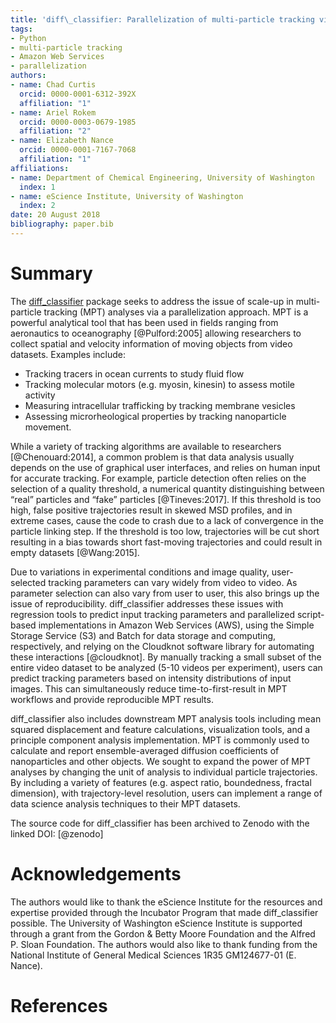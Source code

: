 ```yaml
---
title: 'diff\_classifier: Parallelization of multi-particle tracking video analyses'
tags:
- Python
- multi-particle tracking
- Amazon Web Services
- parallelization
authors:
- name: Chad Curtis
  orcid: 0000-0001-6312-392X
  affiliation: "1"
- name: Ariel Rokem
  orcid: 0000-0003-0679-1985
  affiliation: "2"
- name: Elizabeth Nance
  orcid: 0000-0001-7167-7068
  affiliation: "1"
affiliations:
- name: Department of Chemical Engineering, University of Washington
  index: 1
- name: eScience Institute, University of Washington
  index: 2
date: 20 August 2018
bibliography: paper.bib
---
```


# Summary

The [diff\_classifier](https://github.com/ccurtis7/diff\_classifier) package seeks
to address the issue of scale-up in multi-particle tracking (MPT) analyses via a
parallelization approach. MPT is a powerful analytical tool that has been used
in fields ranging from aeronautics to oceanography [@Pulford:2005] allowing
researchers to collect spatial and velocity information of moving objects from
video datasets. Examples include:

* Tracking tracers in ocean currents to study fluid flow
* Tracking molecular motors (e.g. myosin, kinesin) to assess motile activity
* Measuring intracellular trafficking by tracking membrane vesicles
* Assessing microrheological properties by tracking nanoparticle movement.

While a variety of tracking algorithms are available to researchers
[@Chenouard:2014], a common problem is that data analysis usually depends on the
use of graphical user interfaces, and relies on human input for accurate
tracking. For example, particle detection often relies on the selection of a
quality threshold, a numerical quantity distinguishing between “real” particles
and “fake” particles [@Tineves:2017]. If this threshold is too high, false
positive trajectories result in skewed MSD profiles, and in extreme cases, cause
the code to crash due to a lack of convergence in the particle linking step. If
the threshold is too low, trajectories will be cut short resulting in a bias
towards short fast-moving trajectories and could result in empty datasets
[@Wang:2015].

Due to variations in experimental conditions and image quality, user-selected
tracking parameters can vary widely from video to video. As parameter selection
can also vary from user to user, this also brings up the issue of
reproducibility. diff\_classifier addresses these issues with regression
tools to predict input tracking parameters and parallelized script-based
implementations in Amazon Web Services (AWS), using the Simple Storage
Service (S3) and Batch for data storage and computing, respectively, and
relying on the Cloudknot software library for automating these
interactions [@cloudknot]. By manually tracking a small subset of the entire
video dataset to be analyzed (5-10 videos per experiment), users can predict
tracking parameters based on intensity distributions of input images. This can
simultaneously reduce time-to-first-result in MPT workflows and provide
reproducible MPT results.

diff\_classifier also includes downstream MPT analysis tools including mean
squared displacement and feature calculations, visualization tools, and a
principle component analysis implementation. MPT is commonly used to calculate
and report ensemble-averaged diffusion coefficients of nanoparticles and other
objects. We sought to expand the power of MPT analyses by changing the unit of
analysis to individual particle trajectories. By including a variety of features
(e.g. aspect ratio, boundedness, fractal dimension), with trajectory-level
resolution, users can implement a range of data science analysis techniques to
their MPT datasets.

The source code for diff\_classifier has been archived to Zenodo with the
linked DOI: [@zenodo]


# Acknowledgements

The authors would like to thank the eScience Institute for the resources
and expertise provided through the Incubator Program that made
diff\_classifier possible. The University of Washington eScience Institute
is supported through a grant from the Gordon & Betty Moore Foundation and
the Alfred P. Sloan Foundation. The authors would also like to thank
funding from the National Institute of General Medical Sciences 1R35
GM124677-01 (E. Nance).

# References
